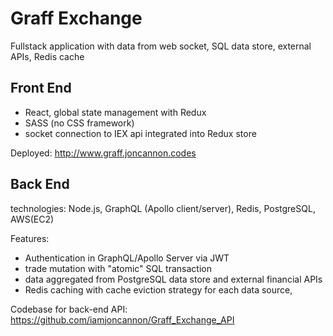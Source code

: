 # Graff Exchange

Fullstack application with data from web socket, SQL data store, external APIs, Redis cache

## Front End

- React, global state management with Redux
- SASS (no CSS framework) 
- socket connection to IEX api integrated into Redux store

Deployed: http://www.graff.joncannon.codes

## Back End

technologies: Node.js, GraphQL (Apollo client/server), Redis, PostgreSQL, AWS(EC2) 

Features:
- Authentication in GraphQL/Apollo Server via JWT
- trade mutation with "atomic" SQL transaction 
- data aggregated from PostgreSQL data store and external financial APIs 
- Redis caching with cache eviction strategy for each data source,

Codebase for back-end API: https://github.com/iamjoncannon/Graff_Exchange_API

